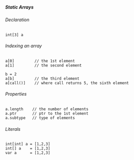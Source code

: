 ##### Static Arrays

###### Declaration
```
int[3] a
```
###### Indexing an array
```
a[0]         // the 1st element
a[1]         // the second element

b = 2
a[b]         // the third element
a[call()]    // where call returns 5, the sixth element
```
###### Properties
```
a.length    // the number of elements
a.ptr       // ptr to the 1st element
a.subtype   // type of elements

```
###### Literals
```
int[int] a = [1,2,3]
int[] a    = [1,2,3]
var a      = [1,2,3]
```
